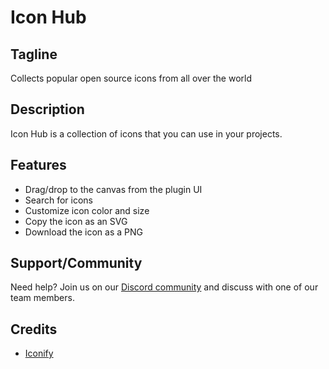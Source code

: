 # Icon Hub

## Tagline

Collects popular open source icons from all over the world

## Description

Icon Hub is a collection of icons that you can use in your projects.

## Features

- Drag/drop to the canvas from the plugin UI
- Search for icons
- Customize icon color and size
- Copy the icon as an SVG
- Download the icon as a PNG

## Support/Community

Need help? Join us on our [Discord community](https://discord.com/invite/hGW94f7xCv) and discuss with one of our team members.

## Credits

- [Iconify](https://iconify.design/)
